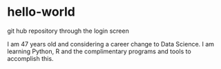 # hello-world
git hub repository through the login screen

I am 47 years old and considering a career change to Data Science.  I am learning Python, R and the complimentary programs and tools to accomplish this.
